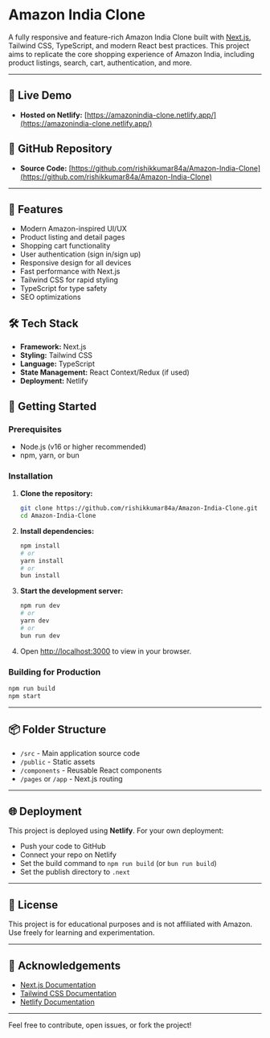 # Amazon India Clone

A fully responsive and feature-rich Amazon India Clone built with [Next.js](https://nextjs.org/), Tailwind CSS, TypeScript, and modern React best practices. This project aims to replicate the core shopping experience of Amazon India, including product listings, search, cart, authentication, and more.

---

## 🚀 Live Demo

- **Hosted on Netlify:** [https://amazonindia-clone.netlify.app/](https://amazonindia-clone.netlify.app/)

## 📂 GitHub Repository

- **Source Code:** [https://github.com/rishikkumar84a/Amazon-India-Clone](https://github.com/rishikkumar84a/Amazon-India-Clone)

---

## 📸 Features

- Modern Amazon-inspired UI/UX
- Product listing and detail pages
- Shopping cart functionality
- User authentication (sign in/sign up)
- Responsive design for all devices
- Fast performance with Next.js
- Tailwind CSS for rapid styling
- TypeScript for type safety
- SEO optimizations

## 🛠️ Tech Stack

- **Framework:** Next.js
- **Styling:** Tailwind CSS
- **Language:** TypeScript
- **State Management:** React Context/Redux (if used)
- **Deployment:** Netlify

## 🏁 Getting Started

### Prerequisites
- Node.js (v16 or higher recommended)
- npm, yarn, or bun

### Installation

1. **Clone the repository:**
   ```bash
   git clone https://github.com/rishikkumar84a/Amazon-India-Clone.git
   cd Amazon-India-Clone
   ```
2. **Install dependencies:**
   ```bash
   npm install
   # or
   yarn install
   # or
   bun install
   ```
3. **Start the development server:**
   ```bash
   npm run dev
   # or
   yarn dev
   # or
   bun run dev
   ```
4. Open [http://localhost:3000](http://localhost:3000) to view in your browser.

### Building for Production

```bash
npm run build
npm start
```

---

## 📦 Folder Structure

- `/src` - Main application source code
- `/public` - Static assets
- `/components` - Reusable React components
- `/pages` or `/app` - Next.js routing

---

## 🌐 Deployment

This project is deployed using **Netlify**. For your own deployment:
- Push your code to GitHub
- Connect your repo on Netlify
- Set the build command to `npm run build` (or `bun run build`)
- Set the publish directory to `.next`

---

## 📝 License

This project is for educational purposes and is not affiliated with Amazon. Use freely for learning and experimentation.

---

## 🙏 Acknowledgements
- [Next.js Documentation](https://nextjs.org/docs)
- [Tailwind CSS Documentation](https://tailwindcss.com/docs)
- [Netlify Documentation](https://docs.netlify.com/)

---

Feel free to contribute, open issues, or fork the project!
